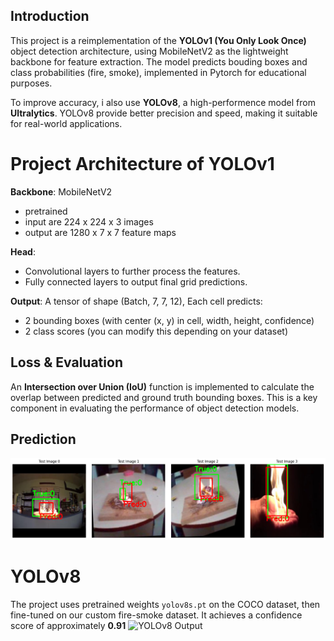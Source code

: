 ## Introduction
This project is a reimplementation of the **YOLOv1 (You Only Look Once)** object detection architecture, using MobileNetV2 as the lightweight backbone for feature extraction. The model predicts bouding boxes and class probabilities (fire, smoke), implemented in Pytorch for educational purposes.

To improve accuracy, i also use **YOLOv8**, a high-performence model from **Ultralytics**. YOLOv8 provide better precision and speed, making it suitable for real-world applications.


# Project Architecture of YOLOv1
**Backbone**: MobileNetV2
- pretrained
- input are 224 x 224 x 3 images
- output are 1280 x 7 x 7 feature maps

**Head**:
- Convolutional layers to further process the features.
- Fully connected layers to output final grid predictions.

**Output**: A tensor of shape (Batch, 7, 7, 12), Each cell predicts:
- 2 bounding boxes (with center (x, y) in cell, width, height, confidence)
- 2 class scores (you can modify this depending on your dataset)


## Loss & Evaluation
An **Intersection over Union (IoU)** function is implemented to calculate the overlap between predicted and ground truth bounding boxes. This is a key component in evaluating the performance of object detection models.

## Prediction
![YOLOv1 Output](yolov1/output.png)

# YOLOv8
The project uses pretrained weights `yolov8s.pt` on the COCO dataset, then fine-tuned on our custom fire-smoke dataset. It achieves a confidence score of approximately **0.91**
![YOLOv8 Output](yolov8/output.png)
